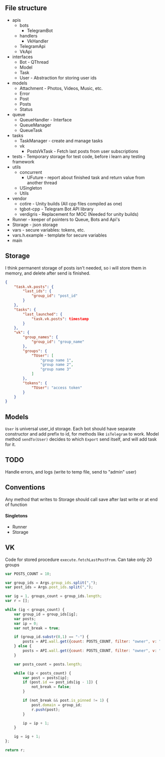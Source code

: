 ## File structure
- apis
  - bots
    - TelegramBot
  - handlers
    - VkHandler
  - TelegramApi
  - VkApi
- interfaces
  - Bot - QThread
  - Model
  - Task
  - User - Abstraction for storing user ids
- models
  - Attachment - Photos, Videos, Music, etc.
  - Error
  - Post
  - Posts
  - Status
- queue
  - QueueHandler - Interface
  - QueueManager
  - QueueTask
- tasks
  - TaskManager - create and manage tasks
  - vk
    - PostsVkTask - Fetch last posts from user subscriptions
- tests - Temporary storage for test code, before i learn any testing framework
- utils
  - concurrent
    - UFuture - report about finished task and return value from another thread
  - USingleton
  - Utils
- vendor
  - cotire - Unity builds (All cpp files compiled as one)
  - tgbot-cpp - Telegram Bot API library
  - verdigris - Replacement for MOC (Needed for unity builds)
- Runner - keeper of pointers to Queue, Bots and Api's
- Storage - json storage
- vars - secure variables: tokens, etc.
- vars.h.example - template for secure variables
- main


## Storage

I think permanent storage of posts isn't needed, so i will store them in memory, and delete after send is finished.

```json
{
    "task.vk.posts": {
        "last_ids": {
            "group_id": "post_id"
        }
    },
    "tasks": {
        "last_launched": {
            "task.vk.posts": timestamp
        }
    },
    "vk": {
        "group_names": {
            "group_id": "group_name"
        },
        "groups": {
            "TUser": [
                "group name 1",
                "group name 2",
                "group name 3"
            ]
        },
        "tokens": {
            "TUser": "access token"
        }
    }
}
```


## Models

`User` is universal user_id storage. Each bot should have separate constructor and add prefix to id, for methods like `isTelegram` to work. Model method `sendTo(User)` decides to which `Export` send itself, and will add task for it.


## TODO

Handle errors, and logs (write to temp file, send to "admin" user)


## Conventions

Any method that writes to Storage should call save after last write or at end of function


#### Singletons

- Runner
- Storage


## VK

Code for stored procedure `execute.fetchLastPostFrom`.
Can take only 20 groups


```javascript
var POSTS_COUNT = 10;

var group_ids = Args.group_ids.split(",");
var post_ids = Args.post_ids.split(",");

var ig = 1, groups_count = group_ids.length;
var r = [];

while (ig < groups_count) {
    var group_id = group_ids[ig];
    var posts;
    var ip = 0;
    var not_break = true;

    if (group_id.substr(0,1) == "-") {
        posts = API.wall.get({count: POSTS_COUNT, filter: "owner", v: "5.85", owner_id: group_id}).items;
    } else {
        posts = API.wall.get({count: POSTS_COUNT, filter: "owner", v: "5.85", domain: group_id}).items;
    }

    var posts_count = posts.length;

    while (ip < posts_count) {
        var post = posts[ip];
        if (post.id == post_ids[ig - 1]) {
            not_break = false;
        }

        if (not_break && post.is_pinned != 1) {
            post.domain = group_id;
            r.push(post);
        }

        ip = ip + 1;
    }

    ig = ig + 1;
};

return r;

```

